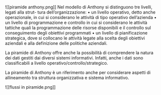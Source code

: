 ![[piramide anthony.png]]
Nel modello di Anthony si distinguono tre livelli, legati alla strut-
tura dell’organizzazione: 
	•  un livello operativo, detto anche operazionale, in cui
	si considerano le attività di tipo operativo dell’azienda
	•  un livello di programmazione e controllo in cui si considerano le attività tattiche quali la programmazione delle risorse disponibili e il controllo sul conseguimento degli obiettivi programmati
	• un livello di pianificazione strategica, dove si collocano le attività legate alla scelta degli obiettivi aziendali e alla definizione delle politiche aziendali.

La piramide di Anthony offre anche la possibilità di comprendere la natura dei dati gestiti dai diversi sistemi informativi. Infatti, anche i dati sono classificabili a livello operativo/controllo/strategico. 

La piramide di Anthony è un riferimento anche per considerare aspetti di allineamento tra struttura organizzativa e sistema informativo. 

![[flussi in piramide.png]]